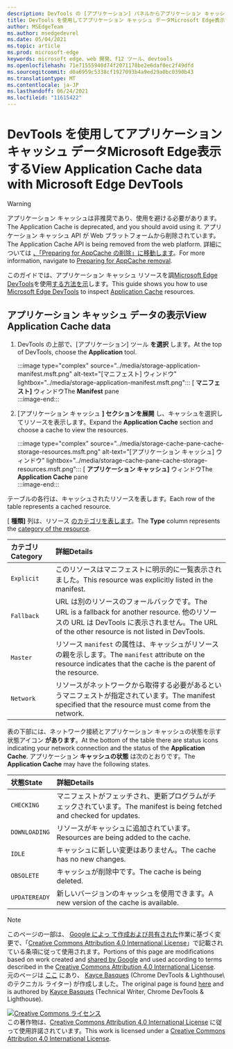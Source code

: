 ```yaml
---
description: DevTools の [アプリケーション] パネルからアプリケーション キャッシュ データMicrosoft Edgeする方法。
title: DevTools を使用してアプリケーション キャッシュ データMicrosoft Edge表示する
author: MSEdgeTeam
ms.author: msedgedevrel
ms.date: 05/04/2021
ms.topic: article
ms.prod: microsoft-edge
keywords: microsoft edge、web 開発、f12 ツール、devtools
ms.openlocfilehash: 71e71555940d74f2071178be2e6daf0ec2f49dfd
ms.sourcegitcommit: d0a6959c5338cf1927093b4a9ed29a0bc0390b43
ms.translationtype: MT
ms.contentlocale: ja-JP
ms.lasthandoff: 06/24/2021
ms.locfileid: "11615422"
---
```

<!-- Copyright Kayce Basques 

   Licensed under the Apache License, Version 2.0 (the "License");
   you may not use this file except in compliance with the License.
   You may obtain a copy of the License at

       https://www.apache.org/licenses/LICENSE-2.0

   Unless required by applicable law or agreed to in writing, software
   distributed under the License is distributed on an "AS IS" BASIS,
   WITHOUT WARRANTIES OR CONDITIONS OF ANY KIND, either express or implied.
   See the License for the specific language governing permissions and
   limitations under the License.  -->  
# <a name="view-application-cache-data-with-microsoft-edge-devtools"></a><span data-ttu-id="cccb9-104">DevTools を使用してアプリケーション キャッシュ データMicrosoft Edge表示する</span><span class="sxs-lookup"><span data-stu-id="cccb9-104">View Application Cache data with Microsoft Edge DevTools</span></span>  

> [!WARNING]
> <span data-ttu-id="cccb9-105">アプリケーション キャッシュは非推奨であり、使用を避ける必要があります。</span><span class="sxs-lookup"><span data-stu-id="cccb9-105">The Application Cache is deprecated, and you should avoid using it.</span></span>  <span data-ttu-id="cccb9-106">アプリケーション キャッシュ API が Web プラットフォームから削除されています。</span><span class="sxs-lookup"><span data-stu-id="cccb9-106">The Application Cache API is being removed from the web platform.</span></span>  <span data-ttu-id="cccb9-107">詳細については [、「Preparing for AppCache の削除」に移動します][WebDevAppcacheRemoval]。</span><span class="sxs-lookup"><span data-stu-id="cccb9-107">For more information, navigate to [Preparing for AppCache removal][WebDevAppcacheRemoval].</span></span>

<span data-ttu-id="cccb9-108">このガイドでは、アプリケーション キャッシュ リソースを調[Microsoft Edge DevTools][MicrosoftEdgeDevTools]を使用[する方法を示][MDNWebAPIsWindowApplicationCache]します。</span><span class="sxs-lookup"><span data-stu-id="cccb9-108">This guide shows you how to use [Microsoft Edge DevTools][MicrosoftEdgeDevTools] to inspect [Application Cache][MDNWebAPIsWindowApplicationCache] resources.</span></span>  

## <a name="view-application-cache-data"></a><span data-ttu-id="cccb9-109">アプリケーション キャッシュ データの表示</span><span class="sxs-lookup"><span data-stu-id="cccb9-109">View Application Cache data</span></span>  

1.  <span data-ttu-id="cccb9-110">DevTools の上部で、[アプリケーション] ツール **を選択** します。</span><span class="sxs-lookup"><span data-stu-id="cccb9-110">At the top of DevTools, choose the **Application** tool.</span></span>  
    
    :::image type="complex" source="../media/storage-application-manifest.msft.png" alt-text="[マニフェスト] ウィンドウ" lightbox="../media/storage-application-manifest.msft.png":::
       <span data-ttu-id="cccb9-112">[ **マニフェスト]** ウィンドウ</span><span class="sxs-lookup"><span data-stu-id="cccb9-112">The **Manifest** pane</span></span>  
    :::image-end:::  

1.  <span data-ttu-id="cccb9-113">[アプリケーション キャッシュ **] セクションを展開** し、キャッシュを選択してリソースを表示します。</span><span class="sxs-lookup"><span data-stu-id="cccb9-113">Expand the **Application Cache** section and choose a cache to view the resources.</span></span>  
    
    :::image type="complex" source="../media/storage-cache-pane-cache-storage-resources.msft.png" alt-text="[アプリケーション キャッシュ] ウィンドウ" lightbox="../media/storage-cache-pane-cache-storage-resources.msft.png":::
       <span data-ttu-id="cccb9-115">[ **アプリケーション キャッシュ]** ウィンドウ</span><span class="sxs-lookup"><span data-stu-id="cccb9-115">The **Application Cache** pane</span></span>  
    :::image-end:::  

<span data-ttu-id="cccb9-116">テーブルの各行は、キャッシュされたリソースを表します。</span><span class="sxs-lookup"><span data-stu-id="cccb9-116">Each row of the table represents a cached resource.</span></span>  

<span data-ttu-id="cccb9-117">[ **種類]** 列は、リソース [のカテゴリを表します][MDNHTMLResourcesInAnApplicationCache]。</span><span class="sxs-lookup"><span data-stu-id="cccb9-117">The **Type** column represents the [category of the resource][MDNHTMLResourcesInAnApplicationCache].</span></span>  

| <span data-ttu-id="cccb9-118">カテゴリ</span><span class="sxs-lookup"><span data-stu-id="cccb9-118">Category</span></span> | <span data-ttu-id="cccb9-119">詳細</span><span class="sxs-lookup"><span data-stu-id="cccb9-119">Details</span></span> |  
|:--- |:--- |  
| `Explicit` | <span data-ttu-id="cccb9-120">このリソースはマニフェストに明示的に一覧表示されました。</span><span class="sxs-lookup"><span data-stu-id="cccb9-120">This resource was explicitly listed in the manifest.</span></span> |  
| `Fallback` | <span data-ttu-id="cccb9-121">URL は別のリソースのフォールバックです。</span><span class="sxs-lookup"><span data-stu-id="cccb9-121">The URL is a fallback for another resource.</span></span>  <span data-ttu-id="cccb9-122">他のリソースの URL は DevTools に表示されません。</span><span class="sxs-lookup"><span data-stu-id="cccb9-122">The URL of the other resource is not listed in DevTools.</span></span> |  
| `Master` | <span data-ttu-id="cccb9-123">リソース `manifest` の属性は、キャッシュがリソースの親を示します。</span><span class="sxs-lookup"><span data-stu-id="cccb9-123">The `manifest` attribute on the resource indicates that the cache is the parent of the resource.</span></span> |  
| `Network` | <span data-ttu-id="cccb9-124">リソースがネットワークから取得する必要があるというマニフェストが指定されています。</span><span class="sxs-lookup"><span data-stu-id="cccb9-124">The manifest specified that the resource must come from the network.</span></span> |  

<!--todo:  replace "Master" phrasing if possible.  -->  

<span data-ttu-id="cccb9-125">表の下部には、ネットワーク接続とアプリケーション キャッシュの状態を示す状態アイコン **があります**。</span><span class="sxs-lookup"><span data-stu-id="cccb9-125">At the bottom of the table there are status icons indicating your network connection and the status of the **Application Cache**.</span></span>  <span data-ttu-id="cccb9-126">アプリケーション **キャッシュの状態** は次のとおりです。</span><span class="sxs-lookup"><span data-stu-id="cccb9-126">The **Application Cache** may have the following states.</span></span>  

| <span data-ttu-id="cccb9-127">状態</span><span class="sxs-lookup"><span data-stu-id="cccb9-127">State</span></span> | <span data-ttu-id="cccb9-128">詳細</span><span class="sxs-lookup"><span data-stu-id="cccb9-128">Details</span></span> |  
|:--- |:--- |  
| `CHECKING` | <span data-ttu-id="cccb9-129">マニフェストがフェッチされ、更新プログラムがチェックされています。</span><span class="sxs-lookup"><span data-stu-id="cccb9-129">The manifest is being fetched and checked for updates.</span></span> |  
| `DOWNLOADING` | <span data-ttu-id="cccb9-130">リソースがキャッシュに追加されています。</span><span class="sxs-lookup"><span data-stu-id="cccb9-130">Resources are being added to the cache.</span></span> |  
| `IDLE` | <span data-ttu-id="cccb9-131">キャッシュに新しい変更はありません。</span><span class="sxs-lookup"><span data-stu-id="cccb9-131">The cache has no new changes.</span></span> |  
| `OBSOLETE` | <span data-ttu-id="cccb9-132">キャッシュが削除中です。</span><span class="sxs-lookup"><span data-stu-id="cccb9-132">The cache is being deleted.</span></span> |  
| `UPDATEREADY` |  <span data-ttu-id="cccb9-133">新しいバージョンのキャッシュを使用できます。</span><span class="sxs-lookup"><span data-stu-id="cccb9-133">A new version of the cache is available.</span></span> |  

<!-- links -->  
[MicrosoftEdgeDevTools]: ../../devtools-guide-chromium/index.md "Microsoft Edge (Chromium) 開発者ツール | Microsoft Docs"  
<!-- external links: -->
[MDNHTMLResourcesInAnApplicationCache]: https://developer.mozilla.org/docs/Web/HTML/Using_the_application_cache#Resources_in_an_application_cache "アプリケーション キャッシュ 内のリソース|MDN"  
[MDNWebAPIsWindowApplicationCache]: https://developer.mozilla.org/docs/Web/API/Window/applicationCache "Window.applicationCache - Web API |MDN"  

[WebDevAppcacheRemoval]: https://web.dev/appcache-removal "AppCache の削除の準備|web.dev"  

> [!NOTE]
> <span data-ttu-id="cccb9-138">このページの一部は、 [Google によっ て作成および共有された][GoogleSitePolicies]作業に基づく変更で、「[Creative Commons Attribution 4.0 International License][CCA4IL]」で記載されている条項に従って使用されます。</span><span class="sxs-lookup"><span data-stu-id="cccb9-138">Portions of this page are modifications based on work created and [shared by Google][GoogleSitePolicies] and used according to terms described in the [Creative Commons Attribution 4.0 International License][CCA4IL].</span></span>  
> <span data-ttu-id="cccb9-139">元のページは [ここ](https://developers.google.com/web/tools/chrome-devtools/storage/applicationcache) にあり、 [Kayce Basques][KayceBasques] \(Chrome DevTools \& Lighthouse\ のテクニカル ライター) が作成しました。</span><span class="sxs-lookup"><span data-stu-id="cccb9-139">The original page is found [here](https://developers.google.com/web/tools/chrome-devtools/storage/applicationcache) and is authored by [Kayce Basques][KayceBasques] \(Technical Writer, Chrome DevTools \& Lighthouse\).</span></span>  

[![Creative Commons ライセンス][CCby4Image]][CCA4IL]  
<span data-ttu-id="cccb9-141">この著作物は、[Creative Commons Attribution 4.0 International License][CCA4IL] に従って使用許諾されています。</span><span class="sxs-lookup"><span data-stu-id="cccb9-141">This work is licensed under a [Creative Commons Attribution 4.0 International License][CCA4IL].</span></span>  

[CCA4IL]: https://creativecommons.org/licenses/by/4.0  
[CCby4Image]: https://i.creativecommons.org/l/by/4.0/88x31.png  
[GoogleSitePolicies]: https://developers.google.com/terms/site-policies  
[KayceBasques]: https://developers.google.com/web/resources/contributors#kayce-basques  
